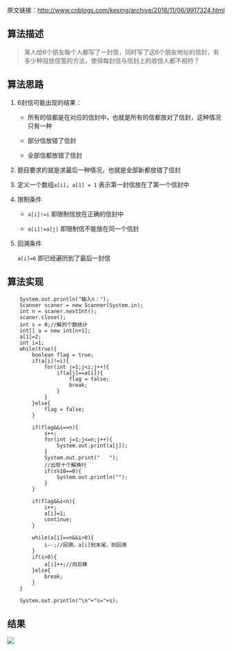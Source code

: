 原文链接：http://www.cnblogs.com/kexing/archive/2018/11/06/9917324.html
## 算法描述

> 某人给6个朋友每个人都写了一封信，同时写了这6个朋友地址的信封，有多少种投放信笺的方法，使得每封信与信封上的收信人都不相符？

## 算法思路

1. 6封信可能出现的结果：
	- 所有的信都是在对应的信封中，也就是所有的信都放对了信封，这种情况只有一种
	
	- 部分信放错了信封
	
	- 全部信都放错了信封

2. 题目要求的就是求最后一种情况，也就是全部新都放错了信封

3. 定义一个数组`a[i]`，`a[1] = 1` 表示第一封信放在了第一个信封中

4. 限制条件 
	- `a[i]!=i` 即限制信放在正确的信封中
	
	- `a[i]!=a[j]` 即限制信不能放在同一个信封
	
5. 回溯条件

	`a[i]=6` 即已经遍历到了最后一封信


## 算法实现

		System.out.println("输入n：");
		Scanner scaner = new Scanner(System.in);
		int n = scaner.nextInt();
		scaner.close();
		int s = 0;//解的个数统计
		int[] a = new int[n+1];
		a[1]=2;
		int i=1;
		while(true){
			boolean flag = true;
			if(a[i]!=i){
				for(int j=1;j<i;j++){
					if(a[j]==a[i]){
						flag = false;
						break;
					}
				}
			}else{
				flag = false;
			}
			
			if(flag&&i==n){
				s++;
				for(int j=1;j<=n;j++){
					System.out.print(a[j]);
				}
				System.out.print("   ");
				//出现十个解换行
				if(s%10==0){
					System.out.println("");
				}
			}
			
			if(flag&&i<n){
				i++;
				a[i]=1;
				continue;
			}
			
			while(a[i]==n&&i>0){
				i--;//回溯，a[i]到末尾，则回溯
			}
			if(i>0){
				a[i]++;//向后移
			}else{
				break;
			}
		}
		
		System.out.println("\n"+"s="+s);

## 结果
![](https://img2018.cnblogs.com/blog/1210268/201811/1210268-20181106191501615-129836883.png)